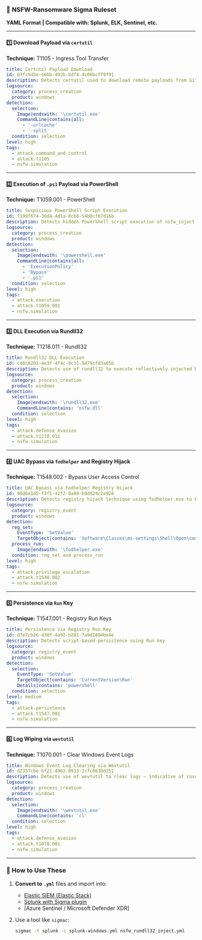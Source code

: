 
### 📁 **NSFW-Ransomware Sigma Ruleset**

**YAML Format | Compatible with: Splunk, ELK, Sentinel, etc.**

---

#### 1️⃣ **Download Payload via `certutil`**

**Technique:** T1105 - Ingress Tool Transfer

```yaml
title: Certutil Payload Download
id: 07fc5d3e-e6bb-492b-bdf4-4c06bcff9f91
description: Detects certutil used to download remote payloads from GitHub or external sources.
logsource:
  category: process_creation
  product: windows
detection:
  selection:
    Image|endswith: '\certutil.exe'
    CommandLine|contains|all:
      - '-urlcache'
      - '-split'
  condition: selection
level: high
tags:
  - attack.command_and_control
  - attack.t1105
  - nsfw.simulation
```

---

#### 2️⃣ **Execution of `.ps1` Payload via PowerShell**

**Technique:** T1059.001 - PowerShell

```yaml
title: Suspicious PowerShell Script Execution
id: f199f674-36d4-4d1a-8cb6-54b0cf67d16b
description: Detects hidden PowerShell script execution of nsfw_inject.ps1
logsource:
  category: process_creation
  product: windows
detection:
  selection:
    Image|endswith: '\powershell.exe'
    CommandLine|contains|all:
      - 'ExecutionPolicy'
      - 'Bypass'
      - '.ps1'
  condition: selection
level: high
tags:
  - attack.execution
  - attack.t1059.001
  - nsfw.simulation
```

---

#### 3️⃣ **DLL Execution via Rundll32**

**Technique:** T1218.011 - Rundll32

```yaml
title: Rundll32 DLL Execution
id: c48c8201-4e3f-4f4c-9c11-9479cf83a05b
description: Detects use of rundll32 to execute reflectively injected DLL (e.g., nsfw.dll)
logsource:
  category: process_creation
  product: windows
detection:
  selection:
    Image|endswith: '\rundll32.exe'
    CommandLine|contains: 'nsfw.dll'
  condition: selection
level: high
tags:
  - attack.defense_evasion
  - attack.t1218.011
  - nsfw.simulation
```

---

#### 4️⃣ **UAC Bypass via `fodhelper` and Registry Hijack**

**Technique:** T1548.002 - Bypass User Access Control

```yaml
title: UAC Bypass via Fodhelper Registry Hijack
id: 98d6a1d5-f3f1-42f2-9a99-b9dd24c2e928
description: Detects registry hijack technique using fodhelper.exe to bypass UAC
logsource:
  category: registry_event
  product: windows
detection:
  reg_set:
    EventType: 'SetValue'
    TargetObject|contains: 'Software\Classes\ms-settings\Shell\Open\command'
  process_run:
    Image|endswith: '\fodhelper.exe'
  condition: reg_set and process_run
level: high
tags:
  - attack.privilege_escalation
  - attack.t1548.002
  - nsfw.simulation
```

---

#### 5️⃣ **Persistence via `Run` Key**

**Technique:** T1547.001 - Registry Run Keys

```yaml
title: Persistence via Registry Run Key
id: d7e7cb26-430f-4a92-b201-7a9d1894be4e
description: Detects script-based persistence using Run key
logsource:
  category: registry_event
  product: windows
detection:
  selection:
    EventType: 'SetValue'
    TargetObject|contains: 'CurrentVersion\Run'
    Details|contains: 'powershell'
  condition: selection
level: medium
tags:
  - attack.persistence
  - attack.t1547.001
  - nsfw.simulation
```

---

#### 6️⃣ **Log Wiping via `wevtutil`**

**Technique:** T1070.001 - Clear Windows Event Logs

```yaml
title: Windows Event Log Clearing via Wevtutil
id: d2357cbe-bf21-4962-8913-2cfc083bd251
description: Detects use of wevtutil to clear logs — indicative of covering tracks
logsource:
  category: process_creation
  product: windows
detection:
  selection:
    Image|endswith: '\wevtutil.exe'
    CommandLine|contains: 'cl'
  condition: selection
level: high
tags:
  - attack.defense_evasion
  - attack.t1070.001
  - nsfw.simulation
```

---

### 🔄 How to Use These

1. **Convert to `.yml`** files and import into:

   * [Elastic SIEM (Elastic Stack)](https://www.elastic.co/guide/en/security/current/prebuilt-rules.html)
   * [Splunk with Sigma plugin](https://github.com/SigmaHQ/sigma)
   * \[Azure Sentinel / Microsoft Defender XDR]
2. Use a tool like `sigmac`:

   ```bash
   sigmac -t splunk -c splunk-windows.yml nsfw_rundll32_inject.yml
   ```


